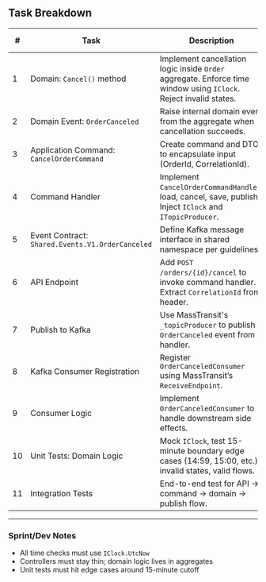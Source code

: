 ## Task Breakdown

| # | Task | Description | Priority | Depends On |
|---|------|-------------|----------|------------|
| 1 | Domain: `Cancel()` method | Implement cancellation logic inside `Order` aggregate. Enforce time window using `IClock`. Reject invalid states. | High | — |
| 2 | Domain Event: `OrderCanceled` | Raise internal domain event from the aggregate when cancellation succeeds. | High | 1 |
| 3 | Application Command: `CancelOrderCommand` | Create command and DTO to encapsulate input (OrderId, CorrelationId). | High | — |
| 4 | Command Handler | Implement `CancelOrderCommandHandler`: load, cancel, save, publish. Inject `IClock` and `ITopicProducer`. | High | 1, 2, 3 |
| 5 | Event Contract: `Shared.Events.V1.OrderCanceled` | Define Kafka message interface in shared namespace per guidelines. | High | — |
| 6 | API Endpoint | Add `POST /orders/{id}/cancel` to invoke command handler. Extract `CorrelationId` from header. | Medium | 4 |
| 7 | Publish to Kafka | Use MassTransit's `_topicProducer` to publish `OrderCanceled` event from handler. | High | 4, 5 |
| 8 | Kafka Consumer Registration | Register `OrderCanceledConsumer` using MassTransit’s `ReceiveEndpoint`. | Medium | 5 |
| 9 | Consumer Logic | Implement `OrderCanceledConsumer` to handle downstream side effects. | Medium | 8 |
| 10 | Unit Tests: Domain Logic | Mock `IClock`, test 15-minute boundary edge cases (14:59, 15:00, etc.), invalid states, valid flows. | High | 1 |
| 11 | Integration Tests | End-to-end test for API → command → domain → publish flow. | Medium | 7 |

---

### Sprint/Dev Notes

- All time checks must use `IClock.UtcNow`
- Controllers must stay thin; domain logic lives in aggregates
- Unit tests must hit edge cases around 15-minute cutoff
